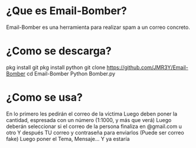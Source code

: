 # ¿Que es Email-Bomber?

Email-Bomber es una herramienta para realizar spam a un correo concreto.


# ¿Como se descarga?

pkg install git
pkg install python
git clone https://github.com/JMR3Y/Email-Bomber
cd Email-Bomber
Python Bomber.py


# ¿Como se usa?

En lo primero les pedirán el correo de la víctima
Luego deben poner la cantidad, espresada con un número (1:1000, y más que verá)
Luego deberán seleccionar si el correo de la persona finaliza en @gmail.com u otro
Y después TU correo y contraseña para enviarlos (Puede ser correo fake)
Luego poner el Tema, Mensaje... Y ya estaría 
